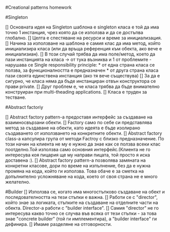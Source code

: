 #Creational patterns homework

#Singleton

[] Основната идея на Singleton шаблона е singleton класа е той да има точно 1 инстанция, чрез която да се използва и да се достъпва глобално.
[] Целта е спестяване на ресурси и време за инициализация.
[] Начина за използване на шаблона е самия клас да има метод, който инициализира класа (или да връща референция към обекта, ако вече е инициализиан).
[] В този случай трябва да има поле/метод, което да пази инстанцията на класа -> от тука възниква и 1 от проблемите - нарушава се Single responsibility principle:
     * от една страна класа се ползва, за функционалността е предназначен
     * от друга страна класа пази своята единствена инстанция (ако тя вече съществува)
[] За да е сигурно, че класа няма да бъде инстанциран отвън конструктора се прави private.
[] Друг проблем е, че класа трябва да бъде внимателно конструиран при multi-theading applications.
[] Класа е труден за тестване.

#Abstract factoriy

[] Abstract factory pattern-a предоставя интерфейс за създаване на взаимносвързани обекти.
[] Factory само по себе си представлява метод за създаване на обекти, като идеята е бъде изолирано създаването от използването на конкретните обекти.
[] Abstract factory class-a капсулира група от методи Factroy с близко предназначение. 
По този начин на клиента не му е нужно да знае как се ползва всеки клас поотделно.Той използва само основния интерфейс.(Клиента не го интересува коя пицария ще му направи пицата, той просто я иска доставена :).
[] Abstract factory pattern-a позволява замяната на конкретни класове, дори по време на изпълнение, без да е нужна промяна на кода, който ги използва. 
Това обаче е за сметка на допълнително усложняване на кода, което от своя страна не е много желателно.


#Builder
[] Използва се, когато има многостъпково създаване на обект и последователността на тези стъпки е важна.
[] Работи се с "director", който знае за логиката, стъпките на създаване на отделните части на обекта. Director-а работи с "builder interface".
[] Самия "director" не го интересува какво точно се случва във всяка от тези стъпки - за това знае "concrete builder" (той ги имплементира), a "builder interface" ги дефинира.
[] Имаме разделяне на отговорности.
